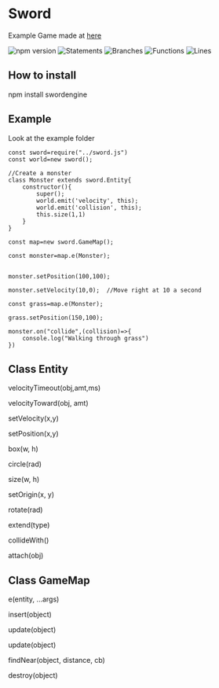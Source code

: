 # Sword
Example Game made at [here](http://multiplayerdungeon-env.eba-sdwfkmve.us-east-1.elasticbeanstalk.com/)

![npm version](https://img.shields.io/npm/v/swordengine)
![Statements](https://img.shields.io/badge/statements-76.26%25-red.svg?style=flat)
![Branches](https://img.shields.io/badge/branches-67.74%25-red.svg?style=flat)
![Functions](https://img.shields.io/badge/functions-70%25-red.svg?style=flat)
![Lines](https://img.shields.io/badge/lines-76.26%25-red.svg?style=flat)

## How to install
npm install swordengine

## Example
Look at the example folder

```
const sword=require("../sword.js")
const world=new sword();

//Create a monster
class Monster extends sword.Entity{
	constructor(){
		super();
		world.emit('velocity', this);
		world.emit('collision', this);
		this.size(1,1)
	}
}

const map=new sword.GameMap();

const monster=map.e(Monster);


monster.setPosition(100,100);

monster.setVelocity(10,0);	//Move right at 10 a second

const grass=map.e(Monster);

grass.setPosition(150,100);

monster.on("collide",(collision)=>{
	console.log("Walking through grass")
})
```

## Class Entity

velocityTimeout(obj,amt,ms)

velocityToward(obj, amt)

setVelocity(x,y)

setPosition(x,y)

box(w, h)

circle(rad)

size(w, h)

setOrigin(x, y)

rotate(rad)

extend(type)

collideWith()

attach(obj)

## Class GameMap
e(entity, ...args)

insert(object)

update(object)

update(object)

findNear(object, distance, cb)

destroy(object)

